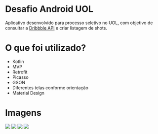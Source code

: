 # Desafio Android UOL

Aplicativo desenvolvido para processo seletivo no UOL, com objetivo de consultar a [Dribbble API](http://developer.dribbble.com/v1/) e criar listagem de shots.
# O que foi utilizado?
  - Kotlin
  - MVP
  - Retrofit
  - Picasso
  - GSON
  - Diferentes telas conforme orientação
  - Material Design
 
# Imagens  
![](https://github.com/Tgo1014/desafio-android-uol/raw/master/images/main.PNG) ![](https://github.com/Tgo1014/desafio-android-uol/raw/master/images/detail.PNG)
![](https://github.com/Tgo1014/desafio-android-uol/raw/master/images/main_horizontal.PNG)
![](https://github.com/Tgo1014/desafio-android-uol/raw/master/images/detail_horizontal.PNG)
